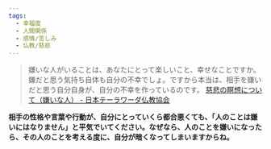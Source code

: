 ```yaml
---
tags:
  - 幸福度
  - 人間関係
  - 感情/苦しみ
  - 仏教/慈悲
---
```

>嫌いな人がいることは、あなたにとって楽しいこと、幸せなことですか。嫌だと思う気持ち自体も自分の不幸でしょ。ですから本当は、相手を嫌いだと思う自分自身が、自分の不幸を作っているのです。
>[慈悲の瞑想について（嫌いな人） - 日本テーラワーダ仏教協会](https://j-theravada.com/dhamma/q&a/gimon53/)

**相手の性格や言葉や行動が、自分にとっていくら都合悪くても、「人のことは嫌いにはなりません」と平気でいてください。なぜなら、人のことを嫌いになったら、その人のことを考える度に、自分が暗くなってしまいますからね。**

